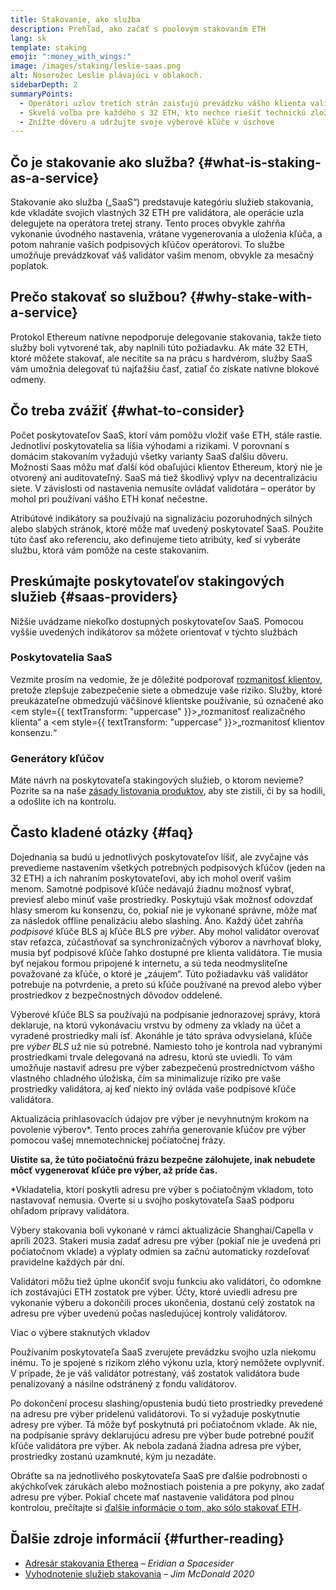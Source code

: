 ```yaml
---
title: Stakovanie, ako služba
description: Prehľad, ako začať s poolovým stakovaním ETH
lang: sk
template: staking
emoji: ":money_with_wings:"
image: /images/staking/leslie-saas.png
alt: Nosorožec Leslie plávajúci v oblakoch.
sidebarDepth: 2
summaryPoints:
  - Operátori uzlov tretích strán zaisťujú prevádzku vášho klienta validátora
  - Skvelá voľba pre každého s 32 ETH, kto nechce riešiť technickú zložitosť prevádzky uzla
  - Znížte dôveru a udržujte svoje výberové kľúče v úschove
---
```


## Čo je stakovanie ako služba? {#what-is-staking-as-a-service}

Stakovanie ako služba („SaaS“) predstavuje kategóriu služieb stakovania, kde vkladáte svojich vlastných 32 ETH pre validátora, ale operácie uzla delegujete na operátora tretej strany. Tento proces obvykle zahŕňa vykonanie úvodného nastavenia, vrátane vygenerovania a uloženia kľúča, a potom nahranie vašich podpisových kľúčov operátorovi. To službe umožňuje prevádzkovať váš validátor vašim menom, obvykle za mesačný poplatok.

## Prečo stakovať so službou? {#why-stake-with-a-service}

Protokol Ethereum natívne nepodporuje delegovanie stakovania, takže tieto služby boli vytvorené tak, aby naplnili túto požiadavku. Ak máte 32 ETH, ktoré môžete stakovať, ale necítite sa na prácu s hardvérom, služby SaaS vám umožnia delegovať tú najťažšiu časť, zatiaľ čo získate natívne blokové odmeny.

<CardGrid>
  <Card title="Váš vlastný validátor" emoji=":desktop_computer:" description="Deposit your own 32 ETH to activate your own set of signing keys that will participate in Ethereum consensus. Monitor your progress with dashboards to watch those ETH rewards accumulate." />
  <Card title="Jednoduché spustenie" emoji="🏁" description="Forget about hardware specs, setup, node maintenance and upgrades. SaaS providers let you outsource the hard part by uploading your own signing credentials, allowing them to run a validator on your behalf, for a small cost." />
  <Card title="Obmedzuje vaše riziko" emoji=":shield:" description="In many cases users do not have to give up access to the keys that enable withdrawing or transferring staked funds. These are different from the signing keys, and can be stored separately to limit (but not eliminate) your risk as a staker." />
</CardGrid>

<StakingComparison page="saas" />

## Čo treba zvážiť {#what-to-consider}

Počet poskytovateľov SaaS, ktorí vám pomôžu vložiť vaše ETH, stále rastie. Jednotliví poskytovatelia sa líšia výhodami a rizikami. V porovnaní s domácim stakovaním vyžadujú všetky varianty SaaS ďalšiu dôveru. Možnosti Saas môžu mať ďalší kód obaľujúci klientov Ethereum, ktorý nie je otvorený ani auditovateľný. SaaS má tiež škodlivý vplyv na decentralizáciu siete. V závislosti od nastavenia nemusíte ovládať validotára – operátor by mohol pri používaní vášho ETH konať nečestne.

Atribútové indikátory sa používajú na signalizáciu pozoruhodných silných alebo slabých stránok, ktoré môže mať uvedený poskytovateľ SaaS. Použite túto časť ako referenciu, ako definujeme tieto atribúty, keď si vyberáte službu, ktorá vám pomôže na ceste stakovaním.

<StakingConsiderations page="saas" />

## Preskúmajte poskytovateľov stakingových služieb {#saas-providers}

Nižšie uvádzame niekoľko dostupných poskytovateľov SaaS. Pomocou vyššie uvedených indikátorov sa môžete orientovať v týchto službách

<ProductDisclaimer />

### Poskytovatelia SaaS

<StakingProductsCardGrid category="saas" />

Vezmite prosím na vedomie, že je dôležité podporovať [rozmanitosť klientov](/developers/docs/nodes-and-clients/client-diversity/), pretože zlepšuje zabezpečenie siete a obmedzuje vaše riziko. Služby, ktoré preukázateľne obmedzujú väčšinové klientske používanie, sú označené ako <em style={{ textTransform: "uppercase" }}>„rozmanitosť realizačného klienta“</em> a <em style={{ textTransform: "uppercase" }}>„rozmanitosť klientov konsenzu.“</em>

### Generátory kľúčov

<StakingProductsCardGrid category="keyGen" />

Máte návrh na poskytovateľa stakingových služieb, o ktorom nevieme? Pozrite sa na naše [zásady listovania produktov](/contributing/adding-staking-products/), aby ste zistili, či by sa hodili, a odošlite ich na kontrolu.

## Často kladené otázky {#faq}

<ExpandableCard title="Kto drží moje kľúče?" eventCategory="SaasStaking" eventName="clicked who holds my keys">
Dojednania sa budú u jednotlivých poskytovateľov líšiť, ale zvyčajne vás prevedieme nastavením všetkých potrebných podpisových kľúčov (jeden na 32 ETH) a ich nahraním poskytovateľovi, aby ich mohol overiť vašim menom. Samotné podpisové kľúče nedávajú žiadnu možnosť vybrať, previesť alebo minúť vaše prostriedky. Poskytujú však možnosť odovzdať hlasy smerom ku konsenzu, čo, pokiaľ nie je vykonané správne, môže mať za následok offline penalizáciu alebo slashing.
</ExpandableCard>

<ExpandableCard title="Takže existujú dve sady kľúčov?" eventCategory="SaasStaking" eventName="clicked so there are two sets of keys">
Áno. Každý účet zahŕňa <em>podpisové</em> kľúče BLS aj kľúče BLS pre <em>výber</em>. Aby mohol validátor overovať stav reťazca, zúčastňovať sa synchronizačných výborov a navrhovať bloky, musia byť podpisové kľúče ľahko dostupné pre klienta validátora. Tie musia byť nejakou formou pripojené k internetu, a sú teda neodmysliteľne považované za kľúče, o ktoré je „záujem“. Túto požiadavku váš validátor potrebuje na potvrdenie, a preto sú kľúče používané na prevod alebo výber prostriedkov z bezpečnostných dôvodov oddelené.

Výberové kľúče BLS sa používajú na podpísanie jednorazovej správy, ktorá deklaruje, na ktorú vykonávaciu vrstvu by odmeny za vklady na účet a vyradené prostriedky mali ísť. Akonáhle je táto správa odvysielaná, kľúče pre <em>výber BLS</em> už nie sú potrebné. Namiesto toho je kontrola nad vybranými prostriedkami trvale delegovaná na adresu, ktorú ste uviedli. To vám umožňuje nastaviť adresu pre výber zabezpečenú prostredníctvom vášho vlastného chladného úložiska, čím sa minimalizuje riziko pre vaše prostriedky validátora, aj keď niekto iný ovláda vaše podpisové kľúče validátora.

Aktualizácia prihlasovacích údajov pre výber je nevyhnutným krokom na povolenie výberov\*. Tento proces zahŕňa generovanie kľúčov pre výber pomocou vašej mnemotechnickej počiatočnej frázy.

<strong>Uistite sa, že túto počiatočnú frázu bezpečne zálohujete, inak nebudete môcť vygenerovať kľúče pre výber, až príde čas.</strong>

\*Vkladatelia, ktorí poskytli adresu pre výber s počiatočným vkladom, toto nastavovať nemusia. Overte si u svojho poskytovateľa SaaS podporu ohľadom prípravy validátora.
</ExpandableCard>

<ExpandableCard title="Kedy môžem urobiť výber?" eventCategory="SaasStaking" eventName="clicked when can I withdraw">
Výbery stakovania boli vykonané v rámci aktualizácie Shanghai/Capella v apríli 2023. Stakeri musia zadať adresu pre výber (pokiaľ nie je uvedená pri počiatočnom vklade) a výplaty odmien sa začnú automaticky rozdeľovať pravidelne každých pár dní.

Validátori môžu tiež úplne ukončiť svoju funkciu ako validátori, čo odomkne ich zostávajúci ETH zostatok pre výber. Účty, ktoré uviedli adresu pre vykonanie výberu a dokončili proces ukončenia, dostanú celý zostatok na adresu pre výber uvedenú počas nasledujúcej kontroly validátorov.

<ButtonLink href="/staking/withdrawals/">Viac o výbere staknutých vkladov</ButtonLink>
</ExpandableCard>

<ExpandableCard title="Čo sa stane, keď dostanem trest?" eventCategory="SaasStaking" eventName="clicked what happens if I get slashed">
Používaním poskytovateľa SaaS zverujete prevádzku svojho uzla niekomu inému. To je spojené s rizikom zlého výkonu uzla, ktorý nemôžete ovplyvniť. V prípade, že je váš validátor potrestaný, váš zostatok validátora bude penalizovaný a násilne odstránený z fondu validátorov.

Po dokončení procesu slashing/opustenia budú tieto prostriedky prevedené na adresu pre výber pridelenú validátorovi. To si vyžaduje poskytnutie adresy pre výber. Tá môže byť poskytnutá pri počiatočnom vklade. Ak nie, na podpísanie správy deklarujúcu adresu pre výber bude potrebné použiť kľúče validátora pre výber. Ak nebola zadaná žiadna adresa pre výber, prostriedky zostanú uzamknuté, kým ju nezadáte.

Obráťte sa na jednotlivého poskytovateľa SaaS pre ďalšie podrobnosti o akýchkoľvek zárukách alebo možnostiach poistenia a pre pokyny, ako zadať adresu pre výber. Pokiaľ chcete mať nastavenie validátora pod plnou kontrolou, prečítajte si <a href="/staking/solo/">ďalšie informácie o tom, ako sólo stakovať ETH</a>.
</ExpandableCard>

## Ďalšie zdroje informácií {#further-reading}

- [Adresár stakovania Etherea](https://www.staking.directory/) – _Eridian a Spacesider_
- [Vyhodnotenie služieb stakovania](https://www.attestant.io/posts/evaluating-staking-services/) – _Jim McDonald 2020_
